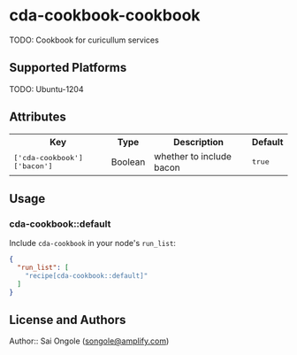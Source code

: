 # cda-cookbook-cookbook

TODO: Cookbook for curicullum services
## Supported Platforms

TODO: Ubuntu-1204

## Attributes

<table>
  <tr>
    <th>Key</th>
    <th>Type</th>
    <th>Description</th>
    <th>Default</th>
  </tr>
  <tr>
    <td><tt>['cda-cookbook']['bacon']</tt></td>
    <td>Boolean</td>
    <td>whether to include bacon</td>
    <td><tt>true</tt></td>
  </tr>
</table>

## Usage

### cda-cookbook::default

Include `cda-cookbook` in your node's `run_list`:

```json
{
  "run_list": [
    "recipe[cda-cookbook::default]"
  ]
}
```

## License and Authors

Author:: Sai Ongole (<songole@amplify.com>)
